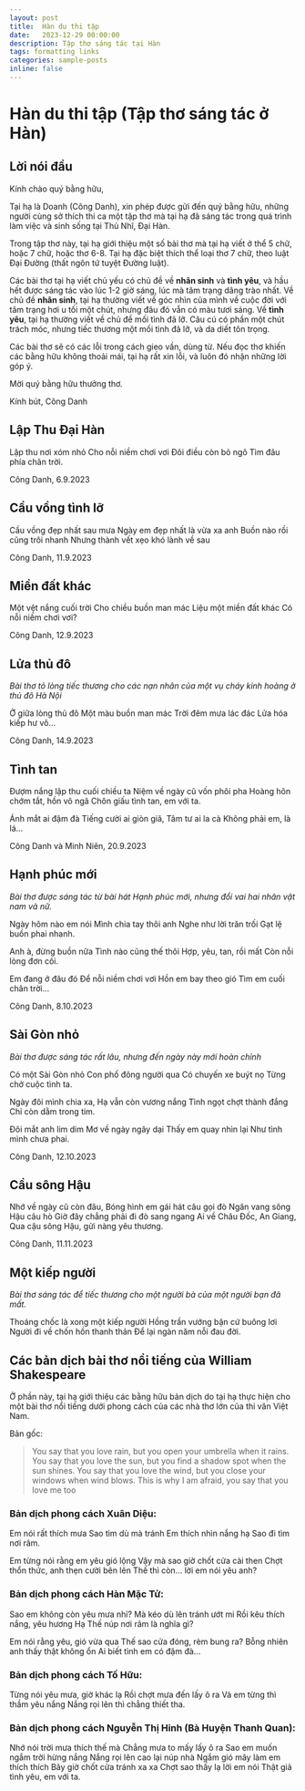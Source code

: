 ```yaml
---
layout: post
title:  Hàn du thi tập
date:   2023-12-29 00:00:00
description: Tập thơ sáng tác tại Hàn
tags: formatting links
categories: sample-posts
inline: false
---
```


# Hàn du thi tập (Tập thơ sáng tác ở Hàn)

## Lời nói đầu

Kính chào quý bằng hữu,

Tại hạ là Doanh (Công Danh), xin phép được gửi đến quý bằng hữu, những người cùng sở thích thi ca một tập thơ mà tại hạ đã sáng tác trong quá trình làm việc và sinh sống tại Thủ Nhĩ, Đại Hàn.

Trong tập thơ này, tại hạ giới thiệu một số bài thơ mà tại hạ viết ở thể 5 chữ, hoặc 7 chữ, hoặc thơ 6-8. Tại hạ đặc biệt thích thể loại thơ 7 chữ, theo luật Đại Đường (thất ngôn tứ tuyệt Đường luật). 

Các bài thơ tại hạ viết chủ yếu có chủ đề về **nhân sinh** và **tình yêu**, và hầu hết được sáng tác vào lúc 1-2 giờ sáng, lúc mà tâm trạng dâng trào nhất. Về chủ đề **nhân sinh**, tại hạ thường viết về góc nhìn của mình về cuộc đời với tâm trạng hơi u tối một chút, nhưng đâu đó vẫn có màu tươi sáng. Về **tình yêu**, tại hạ thường viết về chủ đề mối tình đã lỡ. Câu cú có phần một chút trách móc, nhưng tiếc thương một mối tình đã lỡ, và da diết tôn trọng.

Các bài thơ sẽ có các lỗi trong cách gieo vần, dùng từ. Nếu đọc thơ khiến các bằng hữu không thoải mái, tại hạ rất xin lỗi, và luôn đó nhận những lời góp ý.

Mời quý bằng hữu thưởng thơ.

Kính bút,
Công Danh

## Lập Thu Đại Hàn

Lập thu nơi xóm nhỏ
Cho nỗi niềm chơi vơi
Đôi điều còn bỏ ngõ
Tìm đâu phía chân trời.

Công Danh, 6.9.2023

## Cầu vồng tình lỡ

Cầu vồng đẹp nhất sau mưa
Ngày em đẹp nhất là vừa xa anh
Buồn nào rồi cũng trôi nhanh
Nhưng thành vết xẹo khó lành về sau

Công Danh, 11.9.2023

## Miền đất khác

Một vệt nắng cuối trời
Cho chiều buồn man mác
Liệu một miền đất khác
Có nỗi niềm chơi vơi?

Công Danh, 12.9.2023

## Lửa thủ đô

*Bài thơ tỏ lòng tiếc thương cho các nạn nhân của một vụ cháy kinh hoàng ở thủ đô Hà Nội*

Ở giữa lòng thủ đô
Một màu buồn man mác
Trời đêm mưa lác đác
Lửa hóa kiếp hư vô...

Công Danh, 14.9.2023

## Tình tan

Đượm nắng lập thu cuối chiều ta
Niệm về ngày cũ vốn phôi pha
Hoàng hôn chớm tắt, hồn vô ngã
Chôn giấu tình tan, em với ta.

Ánh mắt ai đậm đà
Tiếng cười ai giòn giã,
Tâm tư ai la cà
Không phải em, là lá...

Công Danh và Minh Niên, 20.9.2023

## Hạnh phúc mới

*Bài thơ được sáng tác từ bài hát Hạnh phúc mới, nhưng đổi vai hai nhân vật nam và nữ.*

Ngày hôm nào em nói
Mình chia tay thôi anh
Nghe như lời trăn trối
Gạt lệ buồn phai nhanh.

Anh à, đừng buồn nữa
Tình nào cũng thế thôi
Hợp, yêu, tan, rồi mất
Còn nỗi lòng đơn côi.

Em đang ở đâu đó
Để nỗi niềm chơi vơi
Hồn em bay theo gió
Tìm em cuối chân trời...

Công Danh, 8.10.2023

## Sài Gòn nhỏ

*Bài thơ được sáng tác rất lâu, nhưng đến ngày này mới hoàn chỉnh*

Có một Sài Gòn nhỏ
Con phố đông người qua
Có chuyến xe buýt nọ
Từng chở cuộc tình ta.

Ngày đôi mình chia xa,
Hạ vẫn còn vương nắng
Tình ngọt chợt thành đắng
Chỉ còn dằm trong tim.

Đôi mắt anh lim dim
Mơ về ngày ngây dại
Thấy em quay nhìn lại
Như tình mình chưa phai.

Công Danh, 12.10.2023

## Cầu sông Hậu

Nhớ về ngày cũ còn đâu,
Bóng hình em gái hát câu gọi đò
Ngân vang sông Hậu câu hò
Giờ đây chẳng phải đi đò sang ngang
Ai về Châu Đốc, An Giang,
Qua cậu sông Hậu, gửi nàng yêu thương.

Công Danh, 11.11.2023

## Một kiếp người

*Bài thơ sáng tác để tiếc thương cho một người bà của một người bạn đã mất.*

Thoáng chốc là xong một kiếp người
Hồng trần vướng bận cứ buông lơi
Người đi về chốn hồn thanh thản
Để lại ngàn năm nỗi đau đời.

## Các bản dịch bài thơ nổi tiếng của William Shakespeare

Ở phần này, tại hạ giới thiệu các bằng hữu bản dịch do tại hạ thực hiện cho một bài thơ nổi tiếng dưới phong cách của các nhà thơ lớn của thi văn Việt Nam.

Bản gốc:

> You say that you love rain, but you open your umbrella when it rains.
> You say that you love the sun, but you find a shadow spot when the sun shines.
> You say that you love the wind, but you close your windows when wind blows.
> This is why I am afraid, you say that you love me too

### Bản dịch phong cách Xuân Diệu:

Em nói rất thích mưa
Sao tìm dù mà tránh
Em thích nhìn nắng hạ
Sao đi tìm nơi râm.

Em từng nói rằng em yêu gió lộng
Vậy mà sao giờ chốt cửa cài then
Chợt thổn thức, anh thẹn cười bẽn lẽn
Thế thì còn... lời em nói yêu anh?

### Bản dịch phong cách Hàn Mặc Tử:

Sao em không còn yêu mưa nhỉ?
Mà kéo dù lên tránh ướt mi
Rồi kêu thích nắng, yêu hương Hạ
Thế núp nơi râm là nghĩa gì?

Em nói rằng yêu, gió vừa qua
Thế sao cửa đóng, rèm bung ra?
Bỗng nhiên anh thấy thật không ổn
Ai biết tình em có đậm đà...

### Bản dịch phong cách Tố Hữu:

Từng nói yêu mưa, giờ khác lạ
Rồi chợt mưa đến lấy ô ra
Và em từng thì thầm yêu nắng
Nắng rọi lên thì chẳng thiết tha.

### Bản dịch phong cách Nguyễn Thị Hinh (Bà Huyện Thanh Quan):

Nhớ nói trời mưa thích thế mà
Chẳng mưa to mấy lấy ô ra
Sao em muốn ngắm trời hừng nắng
Nắng rọi lên cao lại núp nhà
Ngắm gió mây làm em thích thích
Bây giờ chốt cửa tránh xa xa
Chợt sao thấy lạ lời em nói
Thật giả tình yêu, em với ta.
